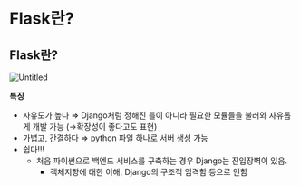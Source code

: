 # Flask란?

## Flask란?

![Untitled](https://prod-files-secure.s3.us-west-2.amazonaws.com/00feaf78-d356-41ee-90f9-616e7f73fd77/abe03d7c-7f0c-4aeb-8899-b10f72468a10/Untitled.png)

**특징**

- 자유도가 높다 ⇒ Django처럼 정해진 틀이 아니라 필요한 모듈들을 불러와 자유롭게 개발 가능 (→확장성이 좋다고도 표현)
- 가볍고, 간결하다 ⇒ python 파일 하나로 서버 생성 가능
- 쉽다!!!
    - 처음 파이썬으로 백엔드 서비스를 구축하는 경우 Django는 진입장벽이 있음.
        - 객체지향에 대한 이해, Django의 구조적 엄격함 등으로 인함
